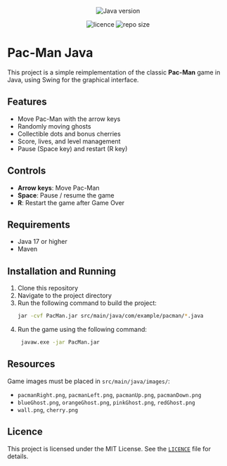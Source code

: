 <p align="center">
<img src="https://img.shields.io/badge/Java-v.23.0.2-orange" alt="Java version"/>
</p>

<p align="center">
<img src="https://img.shields.io/github/license/NamelessProj/Java_PacMan" alt="licence"/>
<img src="https://img.shields.io/github/repo-size/NamelessProj/Java_PacMan" alt="repo size"/>
</p>

# Pac-Man Java

This project is a simple reimplementation of the classic **Pac-Man** game in Java, using Swing for the graphical interface.

## Features

- Move Pac-Man with the arrow keys
- Randomly moving ghosts
- Collectible dots and bonus cherries
- Score, lives, and level management
- Pause (Space key) and restart (R key)

## Controls

- **Arrow keys**: Move Pac-Man
- **Space**: Pause / resume the game
- **R**: Restart the game after Game Over

## Requirements

- Java 17 or higher
- Maven

## Installation and Running

1. Clone this repository
2. Navigate to the project directory
3. Run the following command to build the project:
   ```bash
   jar -cvf PacMan.jar src/main/java/com/example/pacman/*.java
   ```
4. Run the game using the following command:
   ```bash
    javaw.exe -jar PacMan.jar
    ```

## Resources

Game images must be placed in `src/main/java/images/`:
- `pacmanRight.png`, `pacmanLeft.png`, `pacmanUp.png`, `pacmanDown.png`
- `blueGhost.png`, `orangeGhost.png`, `pinkGhost.png`, `redGhost.png`
- `wall.png`, `cherry.png`

## Licence

This project is licensed under the MIT License. See the [`LICENCE`](./LICENCE) file for details.